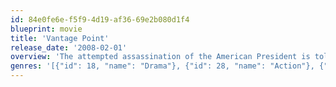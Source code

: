 ```yaml
---
id: 84e0fe6e-f5f9-4d19-af36-69e2b080d1f4
blueprint: movie
title: 'Vantage Point'
release_date: '2008-02-01'
overview: 'The attempted assassination of the American President is told and re-told from several different perspectives.'
genres: '[{"id": 18, "name": "Drama"}, {"id": 28, "name": "Action"}, {"id": 53, "name": "Thriller"}, {"id": 80, "name": "Crime"}]'
---
```

